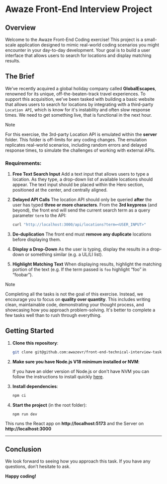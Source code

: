 # Awaze Front-End Interview Project

## Overview

Welcome to the Awaze Front-End Coding exercise! This project is a small-scale application designed to mimic real-world coding scenarios you might encounter in your day-to-day development. Your goal is to build a user interface that allows users to search for locations and display matching results.

## The Brief

We’ve recently acquired a global holiday company called **GlobalEscapes**, renowned for its unique, off-the-beaten-track travel experiences. To support this acquisition, we’ve been tasked with building a basic website that allows users to search for locations by integrating with a third-party `Location API`, which is know for it's instability and often slow response times. We need to get something live, that is functional in the next hour.

> [!NOTE]
> For this exercise, the 3rd-party Location API is emulated within the **server** folder. This folder is off-limits for any coding changes. The emulation replicates real-world scenarios, including random errors and delayed response times, to simulate the challenges of working with external APIs.

### Requirements:

1. **Free Text Search Input**
   Add a text input that allows users to type a location. As they type, a drop-down list of available locations should appear. The text input should be placed within the Hero section, positioned at the center, and centrally aligned.

2. **Delayed API Calls**
   The location API should only be queried **after** the user has typed **three or more characters**. From the **3rd keypress** (and beyond), the front end will send the current search term as a query parameter `term` to the API:

   ```bash
   curl "http://localhost:3000/api/locations?term=<USER_INPUT>"
   ```

3. **De-duplication**
   The front end must **remove any duplicate** locations before displaying them.

4. **Display a Drop-Down**
   As the user is typing, display the results in a drop-down or something similar (e.g. a UL/LI list).

5. **Highlight Matching Text**
   When displaying results, highlight the matching portion of the text (e.g. If the term passed is `foo` highlight “foo” in “foobar”).

> [!NOTE]
> Completing all the tasks is not the goal of this exercise. Instead, we encourage you to focus on **quality over quantity**. This includes writing clean, maintainable code, demonstrating your thought process, and showcasing how you approach problem-solving. It's better to complete a few tasks well than to rush through everything.

## Getting Started

1. **Clone this repository**:

   ```bash
   git clone git@github.com:awazevr/front-end-technical-interview-task.git
   ```

2. **Make sure you have Node.js V18 minimum installed or NVM**:

   If you have an older version of Node.js or don't have NVM you can follow the instructions to install quickly [here](https://nodejs.org/en/download).

3. **Install dependencies**:

   ```bash
   npm ci
   ```

4. **Start the project** (in the root folder):

   ```bash
   npm run dev
   ```

This runs the React app on **http://localhost:5173** and the Server on **http://localhost:3000**

---

## Conclusion

We look forward to seeing how you approach this task. If you have any questions, don’t hesitate to ask.

**Happy coding!**
